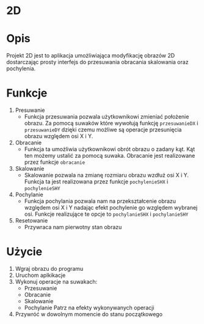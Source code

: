 # 2D

# Opis
Projekt 2D jest to aplikacja umożliwiająca modyfikację obrazów 2D dostarczając prosty interfejs do przesuwania obracania skalowania oraz pochylenia.

# Funkcje
1. Presuwanie
   - Funkcja przesuwania pozwala użytkownikowi zmieniać położenie obrazu. Za pomocą suwaków które wywołują funkcję `przesuwanieDX` i `przesuwanieDY` dzięki czemu możliwe są operacje przesunięcia obrazu względem osi X i Y.
2. Obracanie
   - Funkcja ta umożliwia użytkownikowi obrót obrazu o zadany kąt. Kąt ten możemy ustalić za pomocą suwaka. Obracanie jest realizowane przez funkcje `obracanie`
3. Skalowanie
   - Skalowanie pozwala na zmianę rozmiaru obrazu wzdłuż osi X i Y. Funkcja ta jest realizowana przez funkcje `pochylenieSHX` i `pochylenieSHY`
4. Pochylanie
   - Funkcja pochylania pozwala nam na przekształcenie obrazu względem osi X i Y nadając efekt pochylenie go względem wybranej osi. Funkcje realizujące te opcje to `pochylanieSHX` i `pochylanieSHY`
5. Resetowanie
   - Przywraca nam pierwotny stan obrazu

# Użycie
1. Wgraj obrazu do programu
2. Uruchom aplkikacje
3. Wykonuj operacje na suwakach:
   - Przesuwanie
   - Obracanie
   - Skalowanie
   - Pochylanie
  Patrz na efekty wykonywanych operacji
5. Przywróć w dowolnym momencie do stanu początkowego
